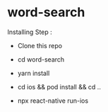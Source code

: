 # word-search

Installing Step :
- Clone this repo 
- cd word-search
- yarn install 

- cd ios && pod install && cd .. 
- npx react-native run-ios 


